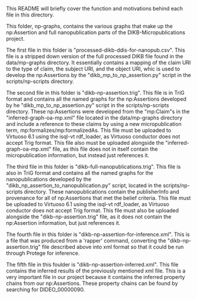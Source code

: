 This README will briefly cover the function and motivations behind each file in this directory.

This folder, np-graphs, contains the various graphs that make up the np:Assertion and full nanopublication parts of the DIKB-Micropublications project.

The first file in this folder is "processed-dikb-ddis-for-nanopub.csv". This file is a stripped down version of the full processed DIKB file found in the data/mp-graphs directory. It essentially contains a mapping of the claim URI to the type of claim, the subject URI, and the object URI, whic is used to develop the np:Assertions by the "dikb_mp_to_np_assertion.py" script in the scripts/np-scripts directory.
 
The second file in this folder is "dikb-np-assertion.trig". This file is in TriG format and contains all the named graphs for the np:Assertions developed by he "dikb_mp_to_np_assertion.py" script in the scripts/np-scripts directory. These np:Assertions were developed from the "mp:Claim"s in the "inferred-graph-oa-mp.xml" file located in the data/mp-graphs directory and include a reference to these claims by using a new micropublication term, mp:formalizes/mp:formalizedAs. This file must be uploaded to Virtuoso 6.1 using the isql-vt rdf_loader, as Virtuoso conductor does not accept Trig format. This file also must be uploaded alongside the "inferred-graph-oa-mp.xml" file, as this file does not in itself contain the micropublication information, but instead just references it. 

The third file in this folder is "dikb-full-nanopublications.trig". This file is also in TriG format and contains all the named graphs for the nanopublications developed by the "dikb_np_assertion_to_nanopublication.py" script, located in the scripts/np-scripts directory. These nanopublications contain the publisherInfo and provenance for all of np:Assertions that met the belief criteria. This file must be uploaded to Virtuoso 6.1 using the isql-vt rdf_loader, as Virtuoso conductor does not accept Trig format. This file must also be uploaded alongside the "dikb-np-assertion.trig" file, as it does not contain the np:Assertion information, but just references it.

The fourth file in this folder is "dikb-np-assertion-for-inference.xml". This is a file that was produced from a 'rapper' command, converting the "dikb-np-assertion.trig" file described above into xml format so that it could be run through Protege for inference.

The fifth file in this foulder is "dikb-np-assertion-inferred.xml". This file contains the inferred results of the previously mentioned xml file. This is a very important file in our project because it contains the inferred property chains from our np:Assertions. These property chains can be found by searching for DIDEO_00000090.